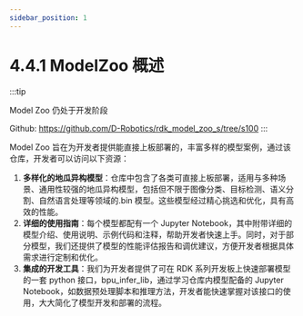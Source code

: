 ```yaml
---
sidebar_position: 1
---
```


# 4.4.1 ModelZoo 概述

:::tip

Model Zoo 仍处于开发阶段

Github: https://github.com/D-Robotics/rdk_model_zoo_s/tree/s100
:::

Model Zoo 旨在为开发者提供能直接上板部署的，丰富多样的模型案例，通过该仓库，开发者可以访问以下资源：

1. **多样化的地瓜异构模型**：仓库中包含了各类可直接上板部署，适用与多种场景、通用性较强的地瓜异构模型，包括但不限于图像分类、目标检测、语义分割、自然语言处理等领域的.bin 模型。这些模型经过精心挑选和优化，具有高效的性能。
2. **详细的使用指南**：每个模型都配有一个 Jupyter Notebook，其中附带详细的模型介绍、使用说明、示例代码和注释，帮助开发者快速上手。同时，对于部分模型，我们还提供了模型的性能评估报告和调优建议，方便开发者根据具体需求进行定制和优化。
3. **集成的开发工具**：我们为开发者提供了可在 RDK 系列开发板上快速部署模型的一套 python 接口，bpu_infer_lib，通过学习仓库内模型配备的 Jupyter Notebook，如数据预处理脚本和推理方法，开发者能快速掌握对该接口的使用，大大简化了模型开发和部署的流程。
